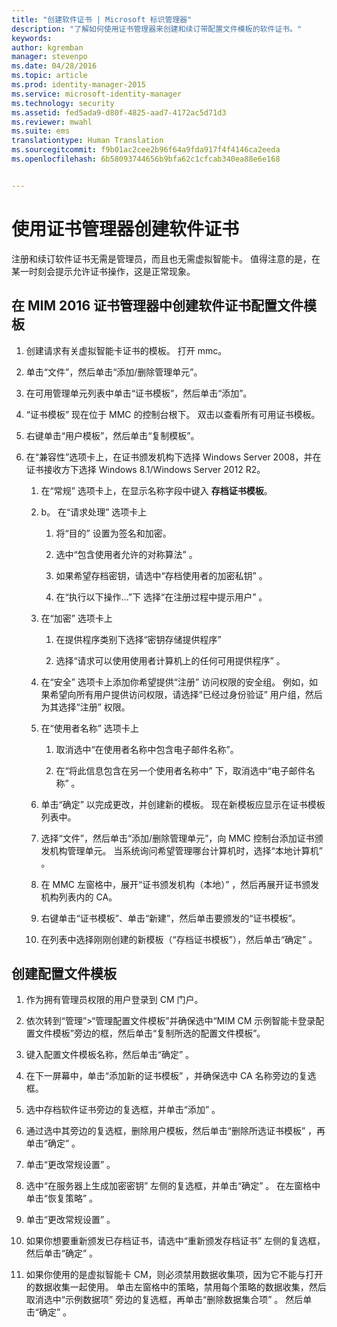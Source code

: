 ```yaml
---
title: "创建软件证书 | Microsoft 标识管理器"
description: "了解如何使用证书管理器来创建和续订带配置文件模板的软件证书。"
keywords: 
author: kgremban
manager: stevenpo
ms.date: 04/28/2016
ms.topic: article
ms.prod: identity-manager-2015
ms.service: microsoft-identity-manager
ms.technology: security
ms.assetid: fed5ada9-d80f-4825-aad7-4172ac5d71d3
ms.reviewer: mwahl
ms.suite: ems
translationtype: Human Translation
ms.sourcegitcommit: f9b01ac2cee2b96f64a9fda917f4f4146ca2eeda
ms.openlocfilehash: 6b58093744656b9bfa62c1cfcab340ea88e6e168


---
```


# 使用证书管理器创建软件证书
注册和续订软件证书无需是管理员，而且也无需虚拟智能卡。 值得注意的是，在某一时刻会提示允许证书操作，这是正常现象。

## 在 MIM 2016 证书管理器中创建软件证书配置文件模板

1.  创建请求有关虚拟智能卡证书的模板。 打开 mmc。

2.  单击“文件”，然后单击“添加/删除管理单元”。

3.  在可用管理单元列表中单击“证书模板”，然后单击“添加”。

4.  “证书模板” 现在位于 MMC 的控制台根下。 双击以查看所有可用证书模板。

5.  右键单击“用户模板”，然后单击“复制模板”。

6.  在“兼容性”选项卡上，在证书颁发机构下选择 Windows Server 2008，并在证书接收方下选择 Windows 8.1/Windows Server 2012 R2。

    1.  在“常规”  选项卡上，在显示名称字段中键入 **存档证书模板**。

    2.  b。  在“请求处理”  选项卡上

        1.  将“目的”  设置为签名和加密。

        2.  选中“包含使用者允许的对称算法” 。

        3.  如果希望存档密钥，请选中“存档使用者的加密私钥” 。

        4.  在“执行以下操作…”下 选择“在注册过程中提示用户” 。

    3.  在“加密”  选项卡上

        1.  在提供程序类别下选择“密钥存储提供程序” 

        2.  选择“请求可以使用使用者计算机上的任何可用提供程序” 。

    4.  在“安全”  选项卡上添加你希望提供“注册”  访问权限的安全组。 例如，如果希望向所有用户提供访问权限，请选择“已经过身份验证”  用户组，然后为其选择“注册”  权限。

    5.  在“使用者名称”  选项卡上

        1.  取消选中“在使用者名称中包含电子邮件名称”。

        2.  在“将此信息包含在另一个使用者名称中” 下，取消选中“电子邮件名称” 。

    6.  单击“确定”  以完成更改，并创建新的模板。 现在新模板应显示在证书模板列表中。

    7.  选择“文件”，然后单击“添加/删除管理单元”，向 MMC 控制台添加证书颁发机构管理单元。 当系统询问希望管理哪台计算机时，选择“本地计算机” 。

    8.  在 MMC 左窗格中，展开“证书颁发机构（本地）” ，然后再展开证书颁发机构列表内的 CA。

    9. 右键单击“证书模板”、单击“新建”，然后单击要颁发的“证书模板”。

    10. 在列表中选择刚刚创建的新模板（“存档证书模板”），然后单击“确定” 。

## 创建配置文件模板

1.  作为拥有管理员权限的用户登录到 CM 门户。

2.  依次转到“管理”&gt;“管理配置文件模板”并确保选中“MIM CM 示例智能卡登录配置文件模板”旁边的框，然后单击“复制所选的配置文件模板”。

3.  键入配置文件模板名称，然后单击“确定” 。

4.  在下一屏幕中，单击“添加新的证书模板”  ，并确保选中 CA 名称旁边的复选框。

5.  选中存档软件证书旁边的复选框，并单击“添加” 。

6.  通过选中其旁边的复选框，删除用户模板，然后单击“删除所选证书模板”  ，再单击“确定” 。

7.  单击“更改常规设置” 。

8.  选中“在服务器上生成加密密钥”  左侧的复选框，并单击“确定” 。 在左窗格中单击“恢复策略” 。

9. 单击“更改常规设置” 。

10. 如果你想要重新颁发已存档证书，请选中“重新颁发存档证书”  左侧的复选框，然后单击“确定” 。

11. 如果你使用的是虚拟智能卡 CM，则必须禁用数据收集项，因为它不能与打开的数据收集一起使用。 单击左窗格中的策略，禁用每个策略的数据收集，然后取消选中“示例数据项”  旁边的复选框，再单击“删除数据集合项” 。 然后单击“确定” 。



<!--HONumber=Jun16_HO4-->


